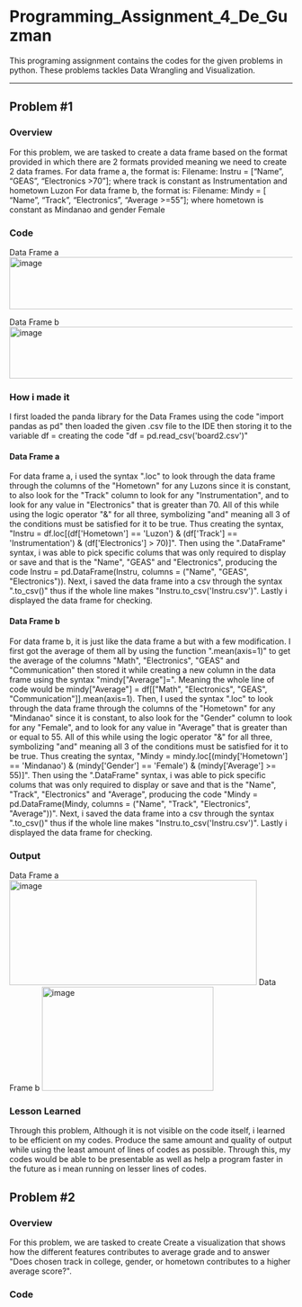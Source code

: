 # Programming_Assignment_4_De_Guzman
This programing assignment contains the codes for the given problems in python. These problems tackles Data Wrangling and Visualization.
___
## Problem #1
### Overview
For this problem, we are tasked to create a data frame based on the format provided in which there are 2 formats provided meaning we need to create 2 data frames. 
For data frame a, the format is: Filename: Instru = [“Name”, “GEAS”, “Electronics >70”]; where track is constant as Instrumentation and hometown Luzon
For data frame b, the format is: Filename: Mindy = [ “Name”, “Track”, “Electronics”, “Average >=55”]; where hometown is
constant as Mindanao and gender Female
### Code
Data Frame a
<img width="775" height="93" alt="image" src="https://github.com/user-attachments/assets/f6ce2ded-6e60-4ca6-9e02-707ea835f02b" />

Data Frame b
<img width="1181" height="92" alt="image" src="https://github.com/user-attachments/assets/d7a58f27-5962-47bc-961e-78e83f359d9c" />

### How i made it
I first loaded the panda library for the Data Frames using the code "import pandas as pd" then loaded the given .csv file to the IDE then storing it to the variable df = creating the code "df = pd.read_csv('board2.csv')"
#### Data Frame a
For data frame a, i used the syntax ".loc" to look through the data frame through the columns of the "Hometown" for any Luzons since it is constant, to also look for the "Track" column to look for any "Instrumentation", and to look for any value in "Electronics" that is greater than 70. All of this while using the logic operator "&" for all three, symbolizing "and" meaning all 3 of the conditions must be satisfied for it to be true. Thus creating the syntax, "Instru = df.loc[(df['Hometown'] == 'Luzon') & (df['Track'] == 'Instrumentation') & (df['Electronics'] > 70)]". Then using the ".DataFrame" syntax, i was able to pick specific colums that was only required to display or save and that is the "Name", "GEAS" and "Electronics", producing the code Instru = pd.DataFrame(Instru, columns = ("Name", "GEAS", "Electronics")). Next, i saved the data frame into a csv through the syntax ".to_csv()" thus if the whole line makes "Instru.to_csv('Instru.csv')". Lastly i displayed the data frame for checking.
#### Data Frame b
For data frame b, it is just like the data frame a but with a few modification. I first got the average of them all by using the function ".mean(axis=1)" to get the average of the columns "Math", "Electronics", "GEAS" and "Communication" then stored it while creating a new column in the data frame using the syntax "mindy["Average"]=". Meaning the whole line of code would be mindy["Average"] = df[["Math", "Electronics", "GEAS", "Communication"]].mean(axis=1). Then, I used the syntax ".loc" to look through the data frame through the columns of the "Hometown" for any "Mindanao" since it is constant, to also look for the "Gender" column to look for any "Female", and to look for any value in "Average" that is greater than or equal to 55. All of this while using the logic operator "&" for all three, symbolizing "and" meaning all 3 of the conditions must be satisfied for it to be true. Thus creating the syntax, "Mindy = mindy.loc[(mindy['Hometown'] == 'Mindanao') & (mindy['Gender'] == 'Female') & (mindy['Average'] >= 55)]". Then using the ".DataFrame" syntax, i was able to pick specific colums that was only required to display or save and that is the "Name", "Track", "Electronics" and "Average", producing the code "Mindy = pd.DataFrame(Mindy, columns = ("Name", "Track", "Electronics", "Average"))". Next, i saved the data frame into a csv through the syntax ".to_csv()" thus if the whole line makes "Instru.to_csv('Instru.csv')". Lastly i displayed the data frame for checking.
### Output 
Data Frame a
<img width="440" height="187" alt="image" src="https://github.com/user-attachments/assets/6938f80b-279d-489c-8733-41ee18d3fd54" />
Data Frame b
<img width="305" height="185" alt="image" src="https://github.com/user-attachments/assets/5a1887fe-3bee-47fc-888e-253f81e4c896" />
### Lesson Learned
Through this problem, Although it is not visible on the code itself, i learned to be efficient on my codes. Produce the same amount and quality of output while using the least amount of lines of codes as possible. Through this, my codes would be able to be presentable as well as help a program faster in the future as i mean running on lesser lines of codes.

## Problem #2
### Overview
For this problem, we are tasked to create Create a visualization that shows how the different features contributes to average grade and to answer "Does chosen track in college, gender, or hometown contributes to a higher average score?".
### Code 



